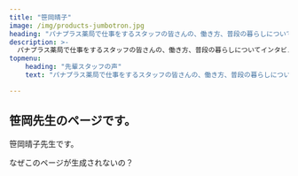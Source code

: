 ```yaml
---
title: "笹岡晴子"
image: /img/products-jumbotron.jpg
heading: "パナプラス薬局で仕事をするスタッフの皆さんの、働き方、普段の暮らしについてインタビューをしてみました。"
description: >-
  パナプラス薬局で仕事をするスタッフの皆さんの、働き方、普段の暮らしについてインタビューをしてみました。
topmenu:
    heading: "先輩スタッフの声"
    text: "パナプラス薬局で仕事をするスタッフの皆さんの、働き方、普段の暮らしについてインタビューをしてみました。"

---
```


## 笹岡先生のページです。

笹岡晴子先生です。

なぜこのページが生成されないの？
